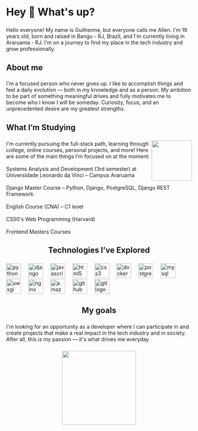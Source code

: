 
<h1 align="left">Hey 👋 What's up?</h1>

###

<p align="left">Hello everyone! My name is Guilherme, but everyone calls me Allen. I'm 19 years old, born and raised in Bangu - RJ, Brazil, and I'm currently living in Araruama - RJ. I'm on a journey to find my place in the tech industry and grow professionally.</p>

###

<h2 align="left">About me</h2>

###

<p align="left">I'm a focused person who never gives up. I like to accomplish things and feel a daily evolution — both in my knowledge and as a person. My ambition to be part of something meaningful drives and fully motivates me to become who I know I will be someday. Curiosity, focus, and an unprecedented desire are my greatest strengths.</p>

###

<h2 align="left">What I’m Studying</h2>

###

<img align="right" height="109" src="https://media0.giphy.com/media/v1.Y2lkPTc5MGI3NjExMXgycm9qMzUyaXp4dG5nNDQ1M3BnazJsdzV1c3BpeXZha29oeTIzayZlcD12MV9pbnRlcm5hbF9naWZfYnlfaWQmY3Q9Zw/78XCFBGOlS6keY1Bil/giphy.gif"  />

###

<p align="left">I'm currently pursuing the full-stack path, learning through college, online courses, personal projects, and more! Here are some of the main things I'm focused on at the moment:<br><br>Systems Analysis and Development (3rd semester) at Universidade Leonardo da Vinci – Campus Araruama<br><br>Django Master Course – Python, Django, PostgreSQL, Django REST Framework<br><br>English Course (CNA) – C1 level<br><br>CS50's Web Programming (Harvard)<br><br>Frontend Masters Courses</p>

###

<h2 align="center">Technologies I’ve Explored</h2>

###

<div align="left">
  <img src="https://cdn.jsdelivr.net/gh/devicons/devicon/icons/python/python-original.svg" height="40" alt="python logo"  />
  <img width="12" />
  <img src="https://cdn.jsdelivr.net/gh/devicons/devicon/icons/django/django-plain.svg" height="40" alt="django logo"  />
  <img width="12" />
  <img src="https://cdn.jsdelivr.net/gh/devicons/devicon/icons/javascript/javascript-original.svg" height="40" alt="javascript logo"  />
  <img width="12" />
  <img src="https://cdn.jsdelivr.net/gh/devicons/devicon/icons/html5/html5-original.svg" height="40" alt="html5 logo"  />
  <img width="12" />
  <img src="https://cdn.jsdelivr.net/gh/devicons/devicon/icons/css3/css3-original.svg" height="40" alt="css3 logo"  />
  <img width="12" />
  <img src="https://cdn.jsdelivr.net/gh/devicons/devicon/icons/docker/docker-original.svg" height="40" alt="docker logo"  />
  <img width="12" />
  <img src="https://cdn.jsdelivr.net/gh/devicons/devicon/icons/postgresql/postgresql-original.svg" height="40" alt="postgresql logo"  />
  <img width="12" />
  <img src="https://cdn.jsdelivr.net/gh/devicons/devicon/icons/mysql/mysql-original.svg" height="40" alt="mysql logo"  />
  <img width="12" />
  <img src="https://cdn.jsdelivr.net/gh/devicons/devicon/icons/uwsgi/uwsgi-original.svg" height="40" alt="uwsgi logo"  />
  <img width="12" />
  <img src="https://cdn.jsdelivr.net/gh/devicons/devicon/icons/nginx/nginx-original.svg" height="40" alt="nginx logo"  />
  <img width="12" />
  <img src="https://cdn.jsdelivr.net/gh/devicons/devicon/icons/amazonwebservices/amazonwebservices-line-wordmark.svg" height="40" alt="amazonwebservices logo"  />
  <img width="12" />
  <img src="https://cdn.jsdelivr.net/gh/devicons/devicon/icons/github/github-original.svg" height="40" alt="github logo"  />
  <img width="12" />
  <img src="https://cdn.jsdelivr.net/gh/devicons/devicon/icons/git/git-original.svg" height="40" alt="git logo"  />
</div>

###

<h2 align="center">My goals</h2>

###

<p align="left">I'm looking for an opportunity as a developer where I can participate in and create projects that make a real impact in the tech industry and in society. After all, this is my passion — it's what drives me everyday</p>

###

<div align="center">
  <img height="200" src="https://media3.giphy.com/media/v1.Y2lkPTc5MGI3NjExZDc2NnkzMnNzMnU5b2Z5OTExdGR1OGVnbm5rZ3pqdWFnczVxNTc4cCZlcD12MV9pbnRlcm5hbF9naWZfYnlfaWQmY3Q9Zw/26tn33aiTi1jkl6H6/giphy.gif"  />
</div>

###
